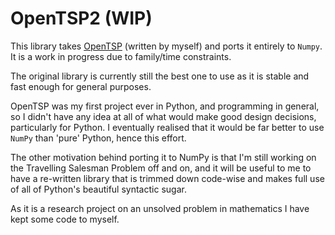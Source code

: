 # OpenTSP2 (WIP)

This library takes [OpenTSP](https://github.com/james-langbein/OpenTSP) (written by myself) and ports it entirely to 
`Numpy`. It is a work in progress due to family/time constraints.

The original library is currently still the best one to use as it is stable and fast enough for general purposes.

OpenTSP was my first project ever in Python, and programming in general, so I didn't have any idea at all of what would 
make good design decisions, particularly for Python. I eventually realised that it would be far better to use `NumPy` than
'pure' Python, hence this effort.

The other motivation behind porting it to NumPy is that I'm still working on the Travelling Salesman Problem off 
and on, and it will be useful to me to have a re-written library that is trimmed down code-wise and makes full use of all
of Python's beautiful syntactic sugar.

As it is a research project on an unsolved problem in mathematics I have kept some code to myself.